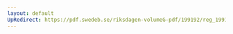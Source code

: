 ```yaml
---
layout: default
UpRedirect: https://pdf.swedeb.se/riksdagen-volumeG-pdf/199192/reg_199192/reg_199192_0957.pdf
---
```


